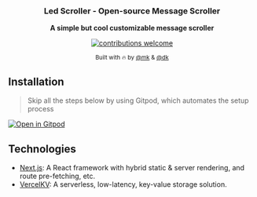 <div align="center">
  <p>
    <h3>
      <b>
        Led Scroller - Open-source Message Scroller
      </b>
    </h3>
  </p>
  <p>
    <b>
      A simple but cool customizable message scroller
    </b>
  </p>
  <p>

[![contributions welcome](https://img.shields.io/badge/contributions-welcome-brightgreen?logo=github)](/)

  </p>
  <p>
    <sub>
      Built with 🔥 by
      <a href="https://github.com/mkubedev">@mk</a> & <a href="https://github.com/darkterminal">@dk</a>
    </sub>
  </p>
</div>

## Installation

> Skip all the steps below by using Gitpod, which automates the setup process

[![Open in Gitpod](https://gitpod.io/button/open-in-gitpod.svg)](https://gitpod.io/#https://github.com/mkubdev/led-scroller)

## Technologies

- [Next.js](https://nextjs.org/): A React framework with hybrid static & server rendering, and route pre-fetching, etc.
- [VercelKV](https://vercel.com/docs/storage/vercel-kv): A serverless, low-latency, key-value storage solution.
